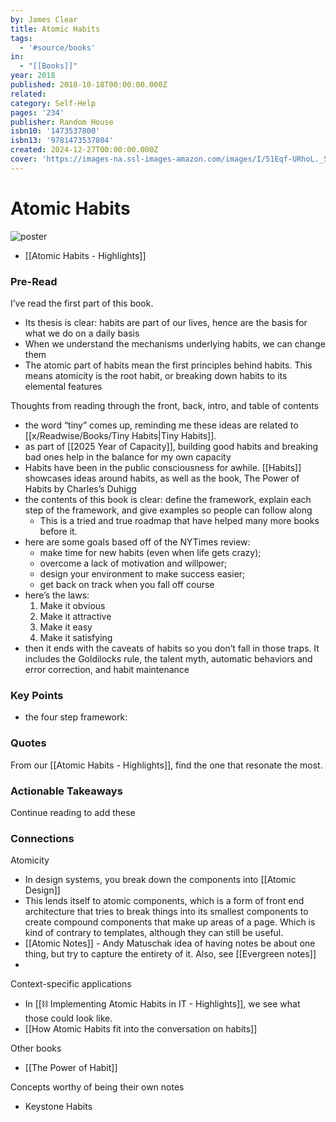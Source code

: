 ```yaml
---
by: James Clear
title: Atomic Habits
tags:
  - '#source/books'
in:
  - "[[Books]]"
year: 2018
published: 2018-10-18T00:00:00.000Z
related:
category: Self-Help
pages: '234'
publisher: Random House
isbn10: '1473537800'
isbn13: '9781473537804'
created: 2024-12-27T00:00:00.000Z
cover: 'https://images-na.ssl-images-amazon.com/images/I/51Eqf-URhoL._SL200_.jpg'
---
```


# Atomic Habits

![poster](https://images-na.ssl-images-amazon.com/images/I/51Eqf-URhoL._SL200_.jpg)

- [[Atomic Habits - Highlights]]

### Pre-Read

I’ve read the first part of this book.
- Its thesis is clear: habits are part of our lives, hence are the basis for what we do on a daily basis
- When we understand the mechanisms underlying habits, we can change them
- The atomic part of habits mean the first principles behind habits. This means atomicity is the root habit, or breaking down habits to its elemental features

Thoughts from reading through the front, back, intro, and table of contents
- the word “tiny” comes up, reminding me these ideas are related to [[x/Readwise/Books/Tiny Habits|Tiny Habits]]. 
- as part of [[2025 Year of Capacity]], building good habits and breaking bad ones help in the balance for my own capacity
- Habits have been in the public consciousness for awhile. [[Habits]] showcases ideas around habits, as well as the book, The Power of Habits by Charles’s Duhigg
- the contents of this book is clear: define the framework, explain each step of the framework, and give examples so people can follow along
    - This is a tried and true roadmap that have helped many more books before it. 
- here are some goals based off of the NYTimes review:
    - make time for new habits (even when life gets crazy);
    - overcome a lack of motivation and willpower;
    - design your environment to make success easier;
    - get back on track when you fall off course
- here’s the laws:
    1. Make it obvious
    2. Make it attractive
    3. Make it easy
    4. Make it satisfying 
- then it ends with the caveats of habits so you don’t fall in those traps. It includes the Goldilocks rule, the talent myth, automatic behaviors and error correction, and habit maintenance

### Key Points

- the four step framework: 

### Quotes

From our [[Atomic Habits - Highlights]], find the one that resonate the most.

### Actionable Takeaways

Continue reading to add these

### Connections

Atomicity
- In design systems, you break down the components into [[Atomic Design]]
- This lends itself to atomic components, which is a form of front end architecture that tries to break things into its smallest components to create compound components that make up areas of a page. Which is kind of contrary to templates, although they can still be useful.
- [[Atomic Notes]] - Andy Matuschak idea of having notes be about one thing, but try to capture the entirety of it. Also, see [[Evergreen notes]]
- 

Context-specific applications
- In [[⛓ Implementing Atomic Habits in IT - Highlights]], we see what those could look like.
- [[How Atomic Habits fit into the conversation on habits]]

Other books
- [[The Power of Habit]]

Concepts worthy of being their own notes
-  Keystone Habits
